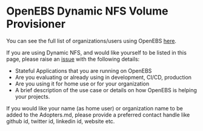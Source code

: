 # OpenEBS Dynamic NFS Volume Provisioner

You can see the full list of organizations/users using OpenEBS [here](https://github.com/openebs/openebs/blob/master/ADOPTERS.md).

If you are using Dynamic NFS, and would like yourself to be listed in this page, please raise an [issue](https://github.com/openebs/dynamic-nfs-provisioner/issues/new?assignees=&labels=&template=become-an-adopter.md&title=%5BADOPTER%5D) with the following details:

- Stateful Applications that you are running on OpenEBS
- Are you evaluating or already using in development, CI/CD, production
- Are you using it for home use or for your organization
- A brief description of the use case or details on how OpenEBS is helping your projects.


If you would like your name (as home user) or organization name to be added to the Adopters.md, please provide a preferred contact handle like github id, twitter id, linkedin id, website etc.
